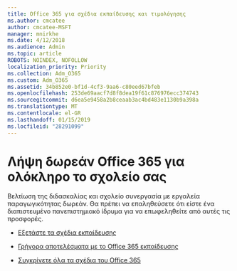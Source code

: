 ```yaml
---
title: Office 365 για σχέδια εκπαίδευσης και τιμολόγησης
ms.author: cmcatee
author: cmcatee-MSFT
manager: mnirkhe
ms.date: 4/12/2018
ms.audience: Admin
ms.topic: article
ROBOTS: NOINDEX, NOFOLLOW
localization_priority: Priority
ms.collection: Adm_O365
ms.custom: Adm_O365
ms.assetid: 34b852e0-bf1d-4cf3-9aa6-c80eed67bfeb
ms.openlocfilehash: 253de69aacf7d8f8dea19f61c876976ecc374743
ms.sourcegitcommit: d6ea5e9458a2b8ceaab3ac4bd483e1130b9a398a
ms.translationtype: MT
ms.contentlocale: el-GR
ms.lasthandoff: 01/15/2019
ms.locfileid: "28291099"
---
```

# <a name="get-office-365-free-for-your-entire-school"></a>Λήψη δωρεάν Office 365 για ολόκληρο το σχολείο σας

Βελτίωση της διδασκαλίας και σχολείο συνεργασία με εργαλεία παραγωγικότητας δωρεάν. Θα πρέπει να επαληθεύσετε ότι είστε ένα διαπιστευμένο πανεπιστημιακό ίδρυμα για να επωφεληθείτε από αυτές τις προσφορές.
  
- [Εξετάστε τα σχέδια εκπαίδευσης](https://products.office.com/en-us/academic/compare-office-365-education-plans)
    
- [Γρήγορα αποτελέσματα με το Office 365 εκπαίδευσης](https://support.office.com/article/ab02abe5-a1ee-458c-b749-5b44416ccf1)
    
- [Συγκρίνετε όλα τα σχέδια του Office 365](https://products.office.com/en-us/business/compare-more-office-365-for-business-plans)
    


